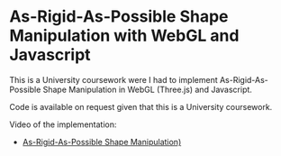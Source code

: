 # As-Rigid-As-Possible Shape Manipulation with WebGL and Javascript

This is a University coursework were I had to implement As-Rigid-As-Possible Shape Manipulation in WebGL (Three.js) and Javascript.

Code is available on request given that this is a University coursework.

Video of the implementation:

- [As-Rigid-As-Possible Shape Manipulation)](https://www.youtube.com/watch?v=FmRW4GKJ3u8)





